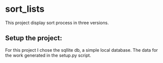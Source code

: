 # sort_lists


This project display sort process in three versions.

## Setup the project:

For this project I chose the sqllite db, a simple local database.
The data for the work generated in the setup.py script.


